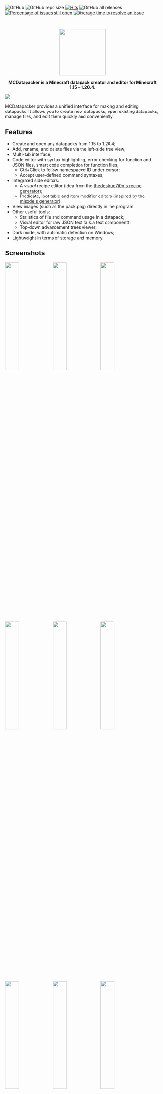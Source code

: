 ![GitHub](https://img.shields.io/github/license/IoeCmcomc/MCDatapacker)
![GitHub repo size](https://img.shields.io/github/repo-size/IoeCmcomc/MCDatapacker)
[![Hits](https://hits.seeyoufarm.com/api/count/incr/badge.svg?url=https%3A%2F%2Fgithub.com%2FIoeCmcomc%2FMCDatapacker&count_bg=%2379C83D&title_bg=%23555555&icon=&icon_color=%23E7E7E7&title=hits&edge_flat=false)](https://hits.seeyoufarm.com)
![GitHub all releases](https://img.shields.io/github/downloads/IoeCmcomc/MCDatapacker/total)
[![Percentage of issues still open](http://isitmaintained.com/badge/open/IoeCmcomc/MCDatapacker.svg)](http://isitmaintained.com/project/IoeCmcomc/MCDatapacker "Percentage of issues still open")
[![Average time to resolve an issue](http://isitmaintained.com/badge/resolution/IoeCmcomc/MCDatapacker.svg)](http://isitmaintained.com/project/IoeCmcomc/MCDatapacker "Average time to resolve an issue")

<br />
<p align="center">
<img src="https://raw.githubusercontent.com/IoeCmcomc/MCDatapacker/master/resource/app/icon/favicon_big.png" width="150">
  <p align="center">
    <b>MCDatapacker is a Minecraft datapack creator and editor for Minecraft 1.15 – 1.20.4.</b>
  </p>
</p>

![](https://github.com/IoeCmcomc/MCDatapacker/blob/master/screenshots/Syntax%20highlighting%20for%20function%20files.png?raw=true)

MCDatapacker provides a unified interface for making and editing datapacks. It allows you to create new datapacks, open existing datapacks, manage files, and edit them quickly and conveniently.

## Features
- Create and open any datapacks from 1.15 to 1.20.4;
- Add, rename, and delete files via the left-side tree view;
- Multi-tab interface;
- Code editor with syntax highlighting, error checking for function and JSON files, smart code completion for function files;
  - Ctrl+Click to follow namespaced ID under cursor;
  - Accept user-defined command syntaxes;
- Integrated side editors:
  - A *visual* recipe editor (idea from the [thedestruc7i0n's recipe generator](https://crafting.thedestruc7i0n.ca/ "thedestruc7i0n's recipe generator"));
  - Predicate, loot table and item modifier editors (inspired by the [misode's generator](https://misode.github.io/ "misode's generator")).
- View images (such as the pack.png) directly in the program.
- Other useful tools:
   - Statistics of file and command usage in a datapack;
   - Visual editor for raw JSON text (a.k.a text component);
   - Top-down advancement trees viewer;
- Dark mode, with automatic detection on Windows;
- Lightweight in terms of storage and memory.

## Screenshots
<img src="https://raw.githubusercontent.com/IoeCmcomc/MCDatapacker/master/screenshots/Advancement%20viewer.png" width="30%"></img>
<img src="https://raw.githubusercontent.com/IoeCmcomc/MCDatapacker/master/screenshots/Loot%20table%20editor.png" width="30%"></img>
<img src="https://raw.githubusercontent.com/IoeCmcomc/MCDatapacker/master/screenshots/New%20file%20menus.png" width="30%"></img>
<img src="https://raw.githubusercontent.com/IoeCmcomc/MCDatapacker/master/screenshots/Predicate%20editor.png" width="30%"></img>
<img src="https://raw.githubusercontent.com/IoeCmcomc/MCDatapacker/master/screenshots/Recipe%20editor.png" width="30%"></img>
<img src="https://raw.githubusercontent.com/IoeCmcomc/MCDatapacker/master/screenshots/Startup%20screen.png" width="30%"></img>
<img src="https://raw.githubusercontent.com/IoeCmcomc/MCDatapacker/master/screenshots/Syntax%20checking%20for%20function%20files.png" width="30%"></img>
<img src="https://raw.githubusercontent.com/IoeCmcomc/MCDatapacker/master/screenshots/Syntax%20highlighting%20for%20function%20files.png" width="30%"></img>
<img src="https://raw.githubusercontent.com/IoeCmcomc/MCDatapacker/master/screenshots/File%20switcher.png" width="30%"></img>
<img src="https://raw.githubusercontent.com/IoeCmcomc/MCDatapacker/master/screenshots/Image%20viewer.png" width="30%"></img>
<img src="https://raw.githubusercontent.com/IoeCmcomc/MCDatapacker/master/screenshots/Dark%20mode%20on%20Windows%2011.png" width="30%"></img>
<img src="https://raw.githubusercontent.com/IoeCmcomc/MCDatapacker/master/screenshots/About%20MCDatapacker.png" width="30%"></img>
<img src="https://raw.githubusercontent.com/IoeCmcomc/MCDatapacker/master/screenshots/New%20datapack.png" width="30%"></img>
<img src="https://raw.githubusercontent.com/IoeCmcomc/MCDatapacker/master/screenshots/Datapack%20statistics%20dialog.png" width="30%"></img>
<img src="https://raw.githubusercontent.com/IoeCmcomc/MCDatapacker/master/screenshots/Raw%20JSON%20text%20editor.png" width="30%"></img>

## Download
The program currently supports 1.15 - 1.20.4 data packs, and it run on Windows (tested on Windows 7 and Windows 11) and Linux (tested on Ubuntu 20.04.5).

Warning: This program may contains errors. Use it with your own risk.

Download link: https://github.com/IoeCmcomc/MCDatapacker/releases/latest

### Windows
Download the zip file, extract it to a folder and run the *MCDatapacker.exe* file.

Sometimes, when you run the executable, a SmartScreen warning saying that "Windows protected your PC" may appear. In this case, click the "More info" link and then "Run anyway" to proceed.

### Linux
Download the .AppImage file, make it executable and run it.

## Contributing
To report issues and suggest features or enhancements, please go to [Issues](https://github.com/IoeCmcomc/MCDatapacker/issues) page. For questions and general suggestions, the [Discussion](https://github.com/IoeCmcomc/MCDatapacker/discussions) page is the right place. If you don't have a Github account, you can also reply on [this Planet Minecraft page](https://www.planetminecraft.com/mod/program-mcdatapacker-a-datapack-editor/).

If you prefer to ask anonymously, you can fill in [this form](https://forms.gle/RbWePVvVNtYLhpvx8) instead.

## To-do
- [ ] Fully implement side editors (predicate, loot table and item modifier editors);
- [ ] Add interactive formatting and custom font support to raw JSON text editors;
- [ ] Add semantic error checking for function files;
- [ ] Add integration with [Command-Debug-DevKit](https://github.com/Jaffe2718/Command-Debug-DevKit) mod.

## Disclaimer
Minecraft is a trademark of Mojang Synergies AB.

This program is not affiliated with [Mojang Studios](www.minecraft.net).

All Minecraft textures and other materials are copyrighted by Mojang Studios.

Some content in the program is from [Minecraft Wiki](https://minecraft.wiki/w/Minecraft_Wiki), whose content (except Mojang-owned images, art, and lore) is licensed under the CC BY-NC-SA 3.0 license.
